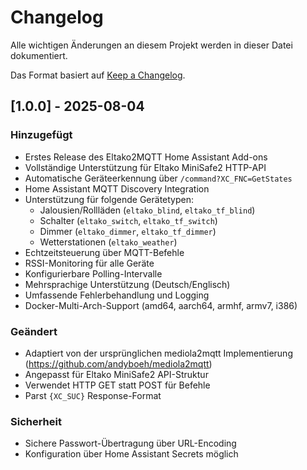 # Changelog

Alle wichtigen Änderungen an diesem Projekt werden in dieser Datei dokumentiert.

Das Format basiert auf [Keep a Changelog](https://keepachangelog.com/de/1.0.0/).

## [1.0.0] - 2025-08-04

### Hinzugefügt
- Erstes Release des Eltako2MQTT Home Assistant Add-ons
- Vollständige Unterstützung für Eltako MiniSafe2 HTTP-API
- Automatische Geräteerkennung über `/command?XC_FNC=GetStates`
- Home Assistant MQTT Discovery Integration
- Unterstützung für folgende Gerätetypen:
  - Jalousien/Rollläden (`eltako_blind`, `eltako_tf_blind`)
  - Schalter (`eltako_switch`, `eltako_tf_switch`)
  - Dimmer (`eltako_dimmer`, `eltako_tf_dimmer`)
  - Wetterstationen (`eltako_weather`)
- Echtzeitsteuerung über MQTT-Befehle
- RSSI-Monitoring für alle Geräte
- Konfigurierbare Polling-Intervalle
- Mehrsprachige Unterstützung (Deutsch/Englisch)
- Umfassende Fehlerbehandlung und Logging
- Docker-Multi-Arch-Support (amd64, aarch64, armhf, armv7, i386)

### Geändert
- Adaptiert von der ursprünglichen mediola2mqtt Implementierung (https://github.com/andyboeh/mediola2mqtt)
- Angepasst für Eltako MiniSafe2 API-Struktur
- Verwendet HTTP GET statt POST für Befehle
- Parst `{XC_SUC}` Response-Format

### Sicherheit
- Sichere Passwort-Übertragung über URL-Encoding
- Konfiguration über Home Assistant Secrets möglich
